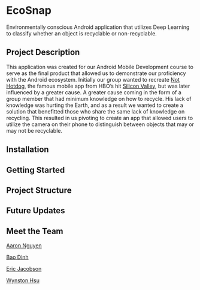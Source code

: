 # EcoSnap

Environmentally conscious Android application that utilizes Deep Learning to classify whether an object is recyclable or non-recyclable. 

## Project Description 

This application was created for our Android Mobile Development course to serve as the final product that allowed us to demonstrate our proficiency with the Android ecosystem. Initially our group wanted to recreate [Not Hotdog](https://itunes.apple.com/us/app/not-hotdog/id1212457521?mt=8), the famous mobile app from HBO’s hit [Silicon Valley](https://www.hbo.com/silicon-valley), but was later influenced by a greater cause. A greater cause coming in the form of a group member that had minimum knowledge on how to recycle. His lack of knowledge was hurting the Earth, and as a result we wanted to create a solution that benefitted those who share the same lack of knowledge on recycling. This resulted in us pivoting to create an app that allowed users to utilize the camera on their phone to distinguish between objects that may or may not be recyclable. 

## Installation

## Getting Started

## Project Structure

## Future Updates

## Meet the Team

[Aaron Nguyen](https://github.com/aaronluannguyen "aaronluannguyen")

[Bao Dinh](https://github.com/bdinh "bdinh")

[Eric Jacobson](https://github.com/EJacobson96 "EJacobson96")

[Wynston Hsu](https://github.com/wynhsu "wynhsu")
